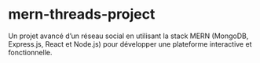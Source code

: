 # mern-threads-project

Un projet avancé d’un réseau social en utilisant la stack MERN (MongoDB, Express.js, React et Node.js) pour développer une plateforme interactive et fonctionnelle.
